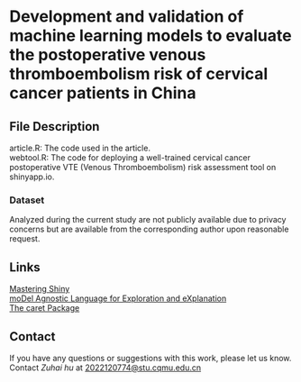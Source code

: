 # Development and validation of machine learning models to evaluate the postoperative venous thromboembolism risk of cervical cancer patients in China
  
## File Description  
article.R: The code used in the article.  
webtool.R: The code for deploying a well-trained cervical cancer postoperative VTE (Venous Thromboembolism) risk assessment tool on shinyapp.io.  

### Dataset  
Analyzed during the current study are not publicly available due to privacy concerns but are available from the corresponding author upon reasonable request.  
  
## Links    
[Mastering Shiny](https://mastering-shiny.org/index "shinyapp")   
[moDel Agnostic Language for Exploration and eXplanation](https://github.com/ModelOriented/DALEX "DALEX")   
[The caret Package](http://topepo.github.io/caret/index "caret")  

## Contact
If you have any questions or suggestions with this work, please let us know. Contact *Zuhai hu* at 2022120774@stu.cqmu.edu.cn
